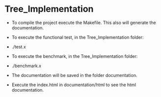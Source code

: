 # Tree_Implementation


* To compile the project execute the Makefile. This also will generate the documentation.
* To execute the functional test, in the Tree_Implementation folder: 
* ./test.x 
* To execute the benchmark, in the Tree_Implementation folder:
* ./benchmark.x 

* The documentation will be saved in the folder documentation. 
* Execute the index.html in documentation/html to see the html documentation.

